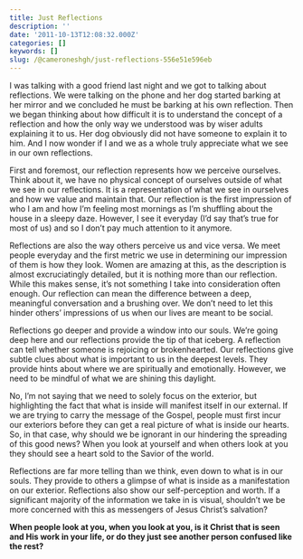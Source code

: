 ```yaml
---
title: Just Reflections
description: ''
date: '2011-10-13T12:08:32.000Z'
categories: []
keywords: []
slug: /@cameroneshgh/just-reflections-556e51e596eb
---
```


I was talking with a good friend last night and we got to talking about reflections. We were talking on the phone and her dog started barking at her mirror and we concluded he must be barking at his own reflection. Then we began thinking about how difficult it is to understand the concept of a reflection and how the only way we understood was by wiser adults explaining it to us. Her dog obviously did not have someone to explain it to him. And I now wonder if I and we as a whole truly appreciate what we see in our own reflections.

First and foremost, our reflection represents how we perceive ourselves. Think about it, we have no physical concept of ourselves outside of what we see in our reflections. It is a representation of what we see in ourselves and how we value and maintain that. Our reflection is the first impression of who I am and how I’m feeling most mornings as I’m shuffling about the house in a sleepy daze. However, I see it everyday (I’d say that’s true for most of us) and so I don’t pay much attention to it anymore.

Reflections are also the way others perceive us and vice versa. We meet people everyday and the first metric we use in determining our impression of them is how they look. Women are amazing at this, as the description is almost excruciatingly detailed, but it is nothing more than our reflection. While this makes sense, it’s not something I take into consideration often enough. Our reflection can mean the difference between a deep, meaningful conversation and a brushing over. We don’t need to let this hinder others’ impressions of us when our lives are meant to be social.

Reflections go deeper and provide a window into our souls. We’re going deep here and our reflections provide the tip of that iceberg. A reflection can tell whether someone is rejoicing or brokenhearted. Our reflections give subtle clues about what is important to us in the deepest levels. They provide hints about where we are spiritually and emotionally. However, we need to be mindful of what we are shining this daylight.

No, I’m not saying that we need to solely focus on the exterior, but highlighting the fact that what is inside will manifest itself in our external. If we are trying to carry the message of the Gospel, people must first incur our exteriors before they can get a real picture of what is inside our hearts. So, in that case, why should we be ignorant in our hindering the spreading of this good news? When you look at yourself and when others look at you they should see a heart sold to the Savior of the world.

Reflections are far more telling than we think, even down to what is in our souls. They provide to others a glimpse of what is inside as a manifestation on our exterior. Reflections also show our self-perception and worth. If a significant majority of the information we take in is visual, shouldn’t we be more concerned with this as messengers of Jesus Christ’s salvation?

**When people look at you, when you look at you, is it Christ that is seen and His work in your life, or do they just see another person confused like the rest?**